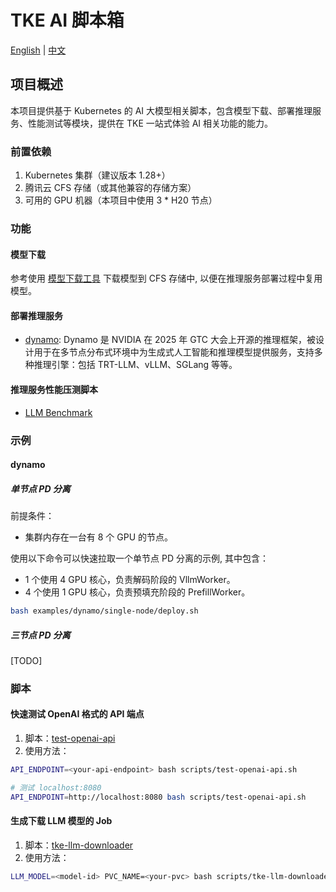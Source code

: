 # TKE AI 脚本箱

[English](README.md) | [中文](README_zh.md)

## 项目概述
本项目提供基于 Kubernetes 的 AI 大模型相关脚本，包含模型下载、部署推理服务、性能测试等模块，提供在 TKE 一站式体验 AI 相关功能的能力。

### 前置依赖
1. Kubernetes 集群（建议版本 1.28+）
2. 腾讯云 CFS 存储（或其他兼容的存储方案）
3. 可用的 GPU 机器（本项目中使用 3 * H20 节点）

### 功能

#### 模型下载

参考使用 [模型下载工具](./helm-charts/model-fetch/README.md) 下载模型到 CFS 存储中, 以便在推理服务部署过程中复用模型。

#### 部署推理服务

- [dynamo](./helm-charts/dynamo/README.md): Dynamo 是 NVIDIA 在 2025 年 GTC 大会上开源的推理框架，被设计用于在多节点分布式环境中为生成式人工智能和推理模型提供服务，支持多种推理引擎：包括 TRT-LLM、vLLM、SGLang 等等。

#### 推理服务性能压测脚本

- [LLM Benchmark](./helm-charts/benchmark/README.md)


### 示例

#### dynamo

##### 单节点 PD 分离

前提条件：
- 集群内存在一台有 8 个 GPU 的节点。

使用以下命令可以快速拉取一个单节点 PD 分离的示例, 其中包含：
-  1 个使用 4 GPU 核心，负责解码阶段的 VllmWorker。
-  4 个使用 1 GPU 核心，负责预填充阶段的 PrefillWorker。

```bash
bash examples/dynamo/single-node/deploy.sh
```

##### 三节点 PD 分离

[TODO]

### 脚本

#### 快速测试 OpenAI 格式的 API 端点

1. 脚本：[test-openai-api](./scripts/test-openai-api.sh)
2. 使用方法：

```bash
API_ENDPOINT=<your-api-endpoint> bash scripts/test-openai-api.sh

# 测试 localhost:8080
API_ENDPOINT=http://localhost:8080 bash scripts/test-openai-api.sh
```

#### 生成下载 LLM 模型的 Job

1. 脚本：[tke-llm-downloader](./scripts/tke-llm-downloader.sh)
2. 使用方法：

```bash
LLM_MODEL=<model-id> PVC_NAME=<your-pvc> bash scripts/tke-llm-downloader.sh 
```

